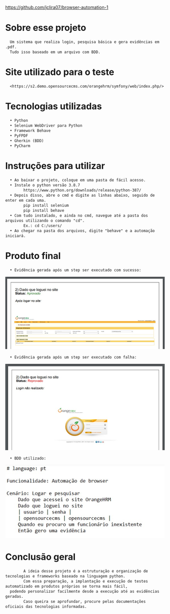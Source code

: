 <https://github.com/jclira07/browser-automation-1> 

# Sobre esse projeto
      Um sistema que realiza login, pesquisa básica e gera evidências em .pdf. 
      Tudo isso baseado em um arquivo com BDD. 

# Site utilizado para o teste
      <https://s2.demo.opensourcecms.com/orangehrm/symfony/web/index.php/>

# Tecnologias utilizadas
      • Python
      • Selenium WebDriver para Python
      • Framework Behave
      • PyFPDF
      • Gherkin (BDD)
      • PyCharm

# Instruções para utilizar
      • Ao baixar o projeto, coloque em uma pasta de fácil acesso.
      • Instale o python versão 3.8.7
            https://www.python.org/downloads/release/python-387/
      • Depois disso, abre o cmd e digite as linhas abaixo, seguido de enter em cada uma.
            pip install selenium
            pip install behave
      • Com tudo instalado, e ainda no cmd, navegue até a pasta dos arquivos utilizando o comando "cd".
            Ex.: cd C:/users/
      • Ao chegar na pasta dos arquivos, digite "behave" e a automação iniciará.

# Produto final
      • Evidência gerada após um step ser executado com sucesso:
<p align="left">
      <img src = https://github.com/jclira07/browser-automation-1/blob/main/Imagens%20para%20o%20github/Screenshot1-aprovado.jpg width="512">
</p>

      • Evidência gerada após um step ser executado com falha:
<p align="left">
      <img src = https://github.com/jclira07/browser-automation-1/blob/main/Imagens%20para%20o%20github/Screenshot2-reprovado.jpg width="512">
</p>

      • BDD utilizado:
<p align="left">
      <img src = https://github.com/jclira07/browser-automation-1/blob/main/Imagens%20para%20o%20github/Screenshot3-bdd.jpg width="512">
</p>

# Conclusão geral
            A ideia desse projeto é a estruturação e organização de tecnologias e frameworks baseado na linguagem python. 
            Com essa preparação, a implantação e execução de testes automatizado em produtos próprios se torna mais fácil, 
      podendo personalizar facilmente desde a execução até as evidências geradas. 
            Caso queira se aprofundar, procure pelas documentações oficiais das tecnologias informadas.
      
